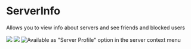 # ServerInfo

Allows you to view info about servers and see friends and blocked users

![](https://github.com/Rivercord/Rivercord/assets/45497981/a49783b5-e8fc-41d8-968f-58600e9f6580)
![](https://github.com/Rivercord/Rivercord/assets/45497981/5efc158a-e671-4196-a15a-77edf79a2630)
![Available as "Server Profile" option in the server context menu](https://github.com/Rivercord/Rivercord/assets/45497981/f43be943-6dc4-4232-9709-fbeb382d8e54)
